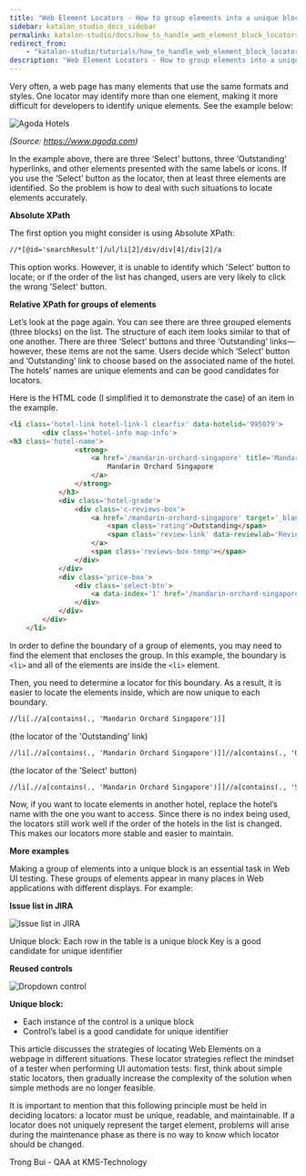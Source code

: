 ```yaml
---
title: "Web Element Locators - How to group elements into a unique block"
sidebar: katalon_studio_docs_sidebar
permalink: katalon-studio/docs/how_to_handle_web_element_block_locators.html
redirect_from:
    - "katalon-studio/tutorials/how_to_handle_web_element_block_locators.html"
description: "Web Element Locators - How to group elements into a unique block"
---
```


Very often, a web page has many elements that use the same formats and styles. One locator may identify more than one element, making it more difficult for developers to identify unique elements. See the example below:

![Agoda Hotels](https://github.com/katalon-studio/docs-images/raw/master/katalon-studio/tutorials/how_to_handle_web_element_block_locators/agoda_list.png)

_(Source: https://www.agoda.com)_

In the example above, there are three ‘Select’ buttons, three ‘Outstanding’ hyperlinks, and other elements presented with the same labels or icons. If you use the ‘Select’ button as the locator, then at least three elements are identified. So the problem is how to deal with such situations to locate elements accurately.

**Absolute XPath**

The first option you might consider is using Absolute XPath:
```html
//*[@id='searchResult']/ul/li[2]/div/div[4]/div[2]/a
```
This option works. However, it is unable to identify which 'Select' button to locate; or if the order of the list has changed, users are very likely to click the wrong 'Select' button.

**Relative XPath for groups of elements**

Let’s look at the page again. You can see there are three grouped elements (three blocks) on the list. The structure of each item looks similar to that of one another. There are three ‘Select’ buttons and three ‘Outstanding’ links—however, these items are not the same. Users decide which ‘Select’ button and ‘Outstanding’ link to choose based on the associated name of the hotel. The hotels’ names are unique elements and can be good candidates for locators.

Here is the HTML code (I simplified it to demonstrate the case) of an item in the example.
``` html
<li class='hotel-link hotel-link-l clearfix' data-hotelid='995079'>
        <div class='hotel-info map-info'>
<h3 class='hotel-name'>
                <strong>
                    <a href='/mandarin-orchard-singapore' title='Mandarin Orchard Singapore'>
                        Mandarin Orchard Singapore
                    </a>
                </strong>
            </h3>
            <div class='hotel-grade'>
                <div class='c-reviews-box'>
                    <a href='/mandarin-orchard-singapore' target='_blank' class='hotel-review'>
                        <span class='rating'>Outstanding</span>
                        <span class='review-link' data-reviewlab='Reviews'>(1,465 Reviews)</span>
                    </a>
                    <span class='reviews-box-temp'></span>
                </div>                
            </div>
            <div class='price-box'>
                <div class='select-btn'>
                    <a data-index='1' href='/mandarin-orchard-singapore' target='_blank' >Select</a>
                </div>
            </div>
        </div>
    </li>
```
In order to define the boundary of a group of elements, you may need to find the element that encloses the group. In this example, the boundary is ```<li>``` and all of the elements are inside the ```<li>``` element.

Then, you need to determine a locator for this boundary. As a result, it is easier to locate the elements inside, which are now unique to each boundary. 

```html
//li[.//a[contains(., 'Mandarin Orchard Singapore')]]
```
(the locator of the 'Outstanding' link)
```html
//li[.//a[contains(., 'Mandarin Orchard Singapore')]]//a[contains(., 'Outstanding')]
```

(the locator of the 'Select' button)
```html
//li[.//a[contains(., 'Mandarin Orchard Singapore')]]//a[contains(., 'Select')]
```
Now, if you want to locate elements in another hotel, replace the hotel’s name with the one you want to access. Since there is no index being used, the locators still work well if the order of the hotels in the list is changed. This makes our locators more stable and easier to maintain.

**More examples**

Making a group of elements into a unique block is an essential task in Web UI testing. These groups of elements appear in many places in Web applications with different displays. For example:

**Issue list in JIRA**

![Issue list in JIRA](https://github.com/katalon-studio/docs-images/raw/master/katalon-studio/tutorials/how_to_handle_web_element_block_locators/jira_list.png)

Unique block:
Each row in the table is a unique block
Key is a good candidate for unique identifier

**Reused controls**

![Dropdown control](https://github.com/katalon-studio/docs-images/raw/master/katalon-studio/tutorials/how_to_handle_web_element_block_locators/dropdown.png)

**Unique block:**

 - Each instance of the control is a unique block
 - Control’s label is a good candidate for unique identifier

This article discusses the strategies of locating Web Elements on a webpage in different situations. These locator strategies reflect the mindset of a tester when performing UI automation tests: first, think about simple static locators, then gradually increase the complexity of the solution when simple methods are no longer feasible. 

It is important to mention that this following principle must be held in deciding locators: a locator must be unique, readable, and maintainable. If a locator does not uniquely represent the target element, problems will arise during the maintenance phase as there is no way to know which locator should be changed. 

Trong Bui - QAA at KMS-Technology

